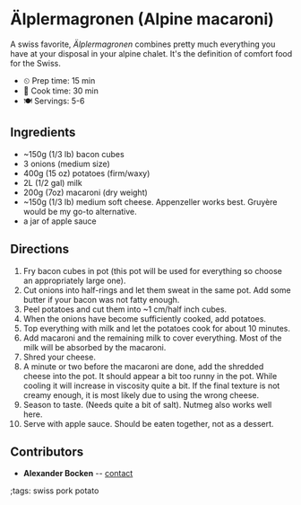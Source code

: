 # Älplermagronen (Alpine macaroni)

A swiss favorite, _Älplermagronen_ combines pretty much everything you have at your disposal in your alpine chalet.
It's the definition of comfort food for the Swiss.

- ⏲ Prep time: 15 min
- 🍳 Cook time: 30 min
- 🍽 Servings: 5-6

## Ingredients

- ~150g (1/3 lb) bacon cubes
- 3 onions (medium size)
- 400g (15 oz) potatoes (firm/waxy)
- 2L (1/2 gal) milk
- 200g (7oz) macaroni (dry weight)
- ~150g (1/3 lb) medium soft cheese. Appenzeller works best. Gruyère would be my go-to alternative.
- a jar of apple sauce

## Directions

1. Fry bacon cubes in pot (this pot will be used for everything so choose an appropriately large one).
2. Cut onions into half-rings and let them sweat in the same pot. Add some butter if your bacon was not fatty enough.
3. Peel potatoes and cut them into ~1 cm/half inch cubes.
4. When the onions have become sufficiently cooked, add potatoes.
5. Top everything with milk and let the potatoes cook for about 10 minutes.
6. Add macaroni and the remaining milk to cover everything. Most of the milk will be absorbed by the macaroni.
7. Shred your cheese.
8. A minute or two before the macaroni are done, add the shredded cheese into the pot. It should appear a bit too runny in the pot. While cooling it will increase in viscosity quite a bit. If the final texture is not creamy enough, it is most likely due to using the wrong cheese.
9. Season to taste. (Needs quite a bit of salt). Nutmeg also works well here.
10. Serve with apple sauce. Should be eaten together, not as a dessert.

## Contributors

- **Alexander Bocken** -- [contact](mailto:alexander@bocken.org)

;tags: swiss pork potato
